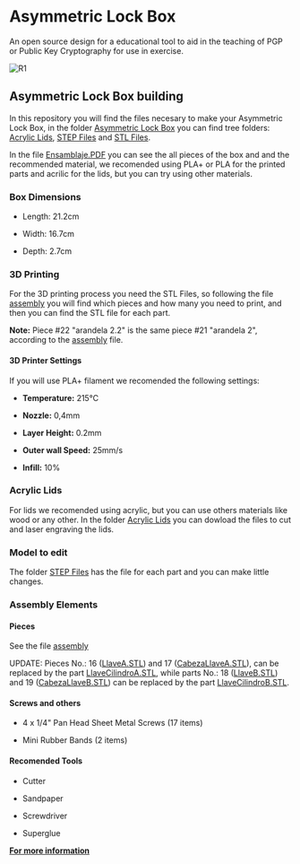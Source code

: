 # Asymmetric Lock Box
An open source design for a educational tool to aid in the teaching of PGP or Public Key Cryptography for use in exercise.

![R1](https://user-images.githubusercontent.com/92321214/156837292-101f65e2-53c3-455b-ba2d-f15cdea68a99.JPG)

## Asymmetric Lock Box building
In this repository you will find the files necesary to make your Asymmetric Lock Box, in the folder [Asymmetric Lock Box](https://github.com/VEinteligente/asymentric-lock-box/tree/main/Asymmetric%20Lock%20Box) you can find tree folders: [Acrylic Lids](https://github.com/VEinteligente/asymentric-lock-box/tree/main/Asymmetric%20Lock%20Box/Acrylic%20Lids), [STEP Files](https://github.com/VEinteligente/asymentric-lock-box/tree/main/Asymmetric%20Lock%20Box/STEP%20Files) and [STL Files](https://github.com/VEinteligente/asymentric-lock-box/tree/main/Asymmetric%20Lock%20Box/STL%20Files).

In the file [Ensamblaje.PDF](https://github.com/VEinteligente/asymentric-lock-box/blob/main/Asymmetric%20Lock%20Box/Ensamblaje.PDF) you can see the all pieces of the box and and the recommended material, we recomended using PLA+ or PLA for the printed parts and acrilic for the lids, but you can try using other materials.

### Box Dimensions
* Length: 21.2cm

* Width: 16.7cm

* Depth: 2.7cm

### 3D Printing
For the 3D printing process you need the STL Files, so following the file [assembly](https://github.com/VEinteligente/asymentric-lock-box/blob/main/Asymmetric%20Lock%20Box/Ensamblaje.PDF) you will find which pieces and how many you need to print, and then you can find the STL file for each part.

**Note:** Piece #22 "arandela 2.2" is the same piece #21 "arandela 2", according to the [assembly](https://github.com/VEinteligente/asymentric-lock-box/blob/main/Asymmetric%20Lock%20Box/Ensamblaje.PDF) file. 

#### 3D Printer Settings
If you will use PLA+ filament we recomended the following settings:

* **Temperature:** 215°C

* **Nozzle:** 0,4mm

* **Layer Height:** 0.2mm

* **Outer wall Speed:** 25mm/s

* **Infill:** 10%

### Acrylic Lids
For lids we recomended using acrylic, but you can use others materials like wood or any other.
In the folder [Acrylic Lids](https://github.com/VEinteligente/asymentric-lock-box/tree/main/Asymmetric%20Lock%20Box/Acrylic%20Lids) you can dowload the files to cut and laser engraving the lids.

### Model to edit
The folder [STEP Files](https://github.com/VEinteligente/asymentric-lock-box/tree/main/Asymmetric%20Lock%20Box/STEP%20Files) has the file for each part and you can make little changes.

### Assembly Elements
#### Pieces
See the file [assembly](https://github.com/VEinteligente/asymentric-lock-box/blob/main/Asymmetric%20Lock%20Box/Ensamblaje.PDF)

UPDATE: Pieces No.: 16 ([LlaveA.STL](https://github.com/VEinteligente/asymentric-lock-box/blob/main/Asymmetric%20Lock%20Box/STL%20Files/LlaveA.STL)) and 17 ([CabezaLlaveA.STL](https://github.com/VEinteligente/asymentric-lock-box/blob/main/Asymmetric%20Lock%20Box/STL%20Files/CabezaLlaveA.STL)), can be replaced by the part [LlaveCilindroA.STL](https://github.com/VEinteligente/asymentric-lock-box/blob/main/Asymmetric%20Lock%20Box/STL%20Files/LlaveCilindroA.STL), while parts No.: 18 ([LlaveB.STL](https://github.com/VEinteligente/asymentric-lock-box/blob/main/Asymmetric%20Lock%20Box/STL%20Files/LlaveB.STL)) and 19 ([CabezaLlaveB.STL](https://github.com/VEinteligente/asymentric-lock-box/blob/main/Asymmetric%20Lock%20Box/STL%20Files/CabezaLlaveB.STL)) can be replaced by the part [LlaveCilindroB.STL](https://github.com/VEinteligente/asymentric-lock-box/blob/main/Asymmetric%20Lock%20Box/STL%20Files/LlaveCilindroB.STL).

#### Screws and others
* 4 x 1/4" Pan Head Sheet Metal Screws (17 items)

* Mini Rubber Bands (2 items)

#### Recomended Tools

* Cutter

* Sandpaper

* Screwdriver

* Superglue


**[For more information](https://conexionsegura.org/box)**
